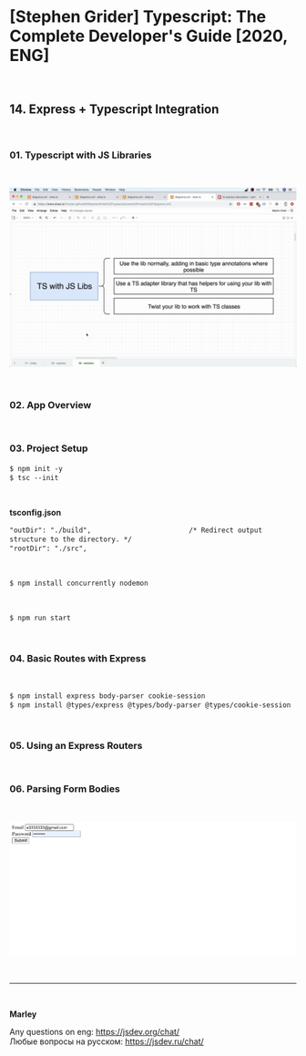 # [Stephen Grider] Typescript: The Complete Developer's Guide [2020, ENG]

<br/>

## 14. Express + Typescript Integration

<br/>

### 01. Typescript with JS Libraries

<br/>

![Application](/img/pic-05-01.png?raw=true)

<br/>

### 02. App Overview

<br/>

### 03. Project Setup

    $ npm init -y
    $ tsc --init

<br/>

**tsconfig.json**

```
"outDir": "./build",                        /* Redirect output structure to the directory. */
"rootDir": "./src",
```

<br/>

    $ npm install concurrently nodemon

<br/>

    $ npm run start

<br/>

### 04. Basic Routes with Express

<br/>

    $ npm install express body-parser cookie-session
    $ npm install @types/express @types/body-parser @types/cookie-session

<br/>

### 05. Using an Express Routers

<br/>

### 06. Parsing Form Bodies

<br/>

![Application](/img/pic-06-01.png?raw=true)

<br/>

---

<br/>

**Marley**

Any questions on eng: https://jsdev.org/chat/  
Любые вопросы на русском: https://jsdev.ru/chat/
